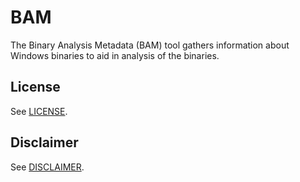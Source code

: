 # BAM
The Binary Analysis Metadata (BAM) tool gathers information about Windows binaries to aid in analysis of the binaries.

## License
See [LICENSE](./LICENSE.md).

## Disclaimer
See [DISCLAIMER](./DISCLAIMER.md).
